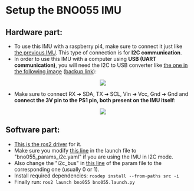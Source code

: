 # Setup the BNO055 IMU

## Hardware part:

- To use this IMU with a raspberry pi4, make sure to connect it just like [the previous IMU](https://github.com/anasderkaoui/AutoRCX/tree/main/SLAM). This type of connection is for **I2C communication**.
- In order to use this IMU with a computer using **USB (UART communication)**, you will need the I2C to USB converter like [the one in the following image](https://www.amazon.fr/DSD-TECH-Adaptateur-FT232RL-Compatible/dp/B07BBPX8B8?source=ps-sl-shoppingads-lpcontext&ref_=fplfs&psc=1&smid=A1SUSVKN2N7NX6) ([backup link](https://www.iot-store.com.au/collections/iot-networking-comms/products/industrial-usb-to-ttl-converter-ft232rl)):
  <p align="center">
      <img src="https://github.com/anasderkaoui/AutoRCX/assets/115218309/c2cf3ae7-0289-4dc6-82d9-1b4b7736cd48">
- Make sure to connect RX ➜ SDA, TX ➜ SCL, Vin ➜ Vcc, Gnd ➜ Gnd and **connect the 3V pin to the PS1 pin, both present on the IMU itself**:
  <p align="center">
      <img src="https://github.com/MecaBotiX/m3cooper_ros_2/assets/115218309/fbe41cb9-2cef-43d6-9675-0626d6e7d087">

## Software part:

- [This is the ros2 driver](https://github.com/flynneva/bno055.git) for it.
- Make sure you modify [this line](https://github.com/flynneva/bno055/blob/45e1ff16936101711260c9fda63fbad99376ce3b/launch/bno055.launch.py#L38) in the launch file to "bno055_params_i2c.yaml" if you are using the IMU in I2C mode.
- Also change the "i2c_bus" in [this line](https://github.com/flynneva/bno055/blob/45e1ff16936101711260c9fda63fbad99376ce3b/bno055/params/bno055_params_i2c.yaml#L34) of the param file to the corresponding one (usually 0 or 1).
- Install required dependencies: `rosdep install --from-paths src -i`
- Finally run: `ros2 launch bno055 bno055.launch.py`
